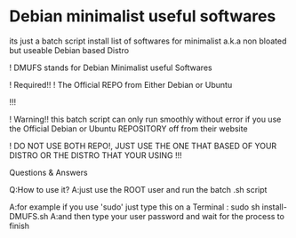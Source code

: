 # Debian minimalist useful softwares
its just a batch script install list of softwares for minimalist a.k.a non bloated but useable Debian based Distro

! DMUFS stands for Debian Minimalist useful Softwares

! Required!!
! The Official REPO from Either Debian or Ubuntu 

!!!

! Warning!! this batch script can only run smoothly without error if you use the Official Debian or Ubuntu REPOSITORY off from their website

! DO NOT USE BOTH REPO!, JUST USE THE ONE THAT BASED OF YOUR DISTRO OR THE DISTRO THAT YOUR USING
!!!


 Questions & Answers

Q:How to use it?
A:just use the ROOT user and run the batch .sh script

A:for example if you use 'sudo' just type this on a Terminal : sudo sh install-DMUFS.sh
A:and then type your user password and wait for the process to finish

